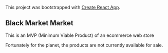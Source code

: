This project was bootstrapped with [Create React App](https://github.com/facebook/create-react-app).

## Black Market Market

This is an MVP (Minimum Viable Product) of an ecommerce web store

Fortunately for the planet, the products are not currently available for sale.
